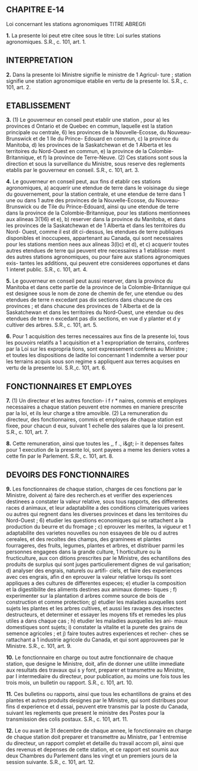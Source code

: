 
## CHAPITRE E-14
Loi concernant les stations agronomiques
TITRE ABREGfi

**1.** La presente loi peut etre citee sous le
titre: Loi surles stations agronomiques. S.R., c.
101, art. 1.

## INTERPRETATION

**2.** Dans la presente loi
Ministre signifie le ministre de 1 Agricul-
ture ;
station signifie une station agronomique
etablie en vertu de la presente loi. S.R., c.
101, art. 2.

## ETABLISSEMENT

**3.** (1) Le gouverneur en conseil peut etablir
une station , pour
a) les provinces d Ontario et de Quebec en
commun, laquelle est la station principale
ou centrale,
6) les provinces de la Nouvelle-Ecosse, du
Nouveau-Brunswick et de 1 Ile du Prince-
Edouard en commun,
c) la province du Manitoba,
d) les provinces de la Saskatchewan et de
1 Alberta et les territoires du Nord-Ouest en
commun,
e) la province de la Colombie-Britannique,
et
f) la province de Terre-Neuve.
(2) Ces stations sont sous la direction et
sous la surveillance du Ministre, sous reserve
des reglements etablis par le gouverneur en
conseil. S.R., c. 101, art. 3.

**4.** Le gouverneur en conseil peut, aux fins
d etablir ces stations agronomiques,
a) acquerir une etendue de terre dans le
voisinage du siege du gouvernement, pour
la station centrale, et une etendue de terre
dans 1 une ou dans 1 autre des provinces de
la Nouvelle-Ecosse, du Nouveau-Brunswick
ou de Tile du Prince-Edouard, ainsi qu une
etendue de terre dans la province de la
Colombie-Britannique, pour les stations
mentionnees aux alineas 3(1)6) et e),
b) reserver dans la province du Manitoba,
et dans les provinces de la Saskatchewan et
de 1 Alberta et dans les territoires du Nord-
Ouest, comme il est dit ci-dessus, les
etendues de terre publiques disponibles et
inoccupees, appartenant au Canada, qui
sont necessaires pour les stations mention
nees aux alineas 3(l)c) et d), et
c) acquerir toutes autres etendues de terre
qui peuvent etre necessaires a 1 etablisse-
ment des autres stations agronomiques, ou
pour faire aux stations agronomiques exis-
tantes les additions, qui peuvent etre
considerees opportunes et dans 1 interet
public. S.R., c. 101, art. 4.

**5.** Le gouverneur en conseil peut aussi
reserver, dans la province du Manitoba et
dans cette partie de la province de la
Colombie-Britannique qui est designee sous
le nom de zone de chemin de fer, une etendue
ou des etendues de terre n excedant pas dix
sections dans chacune de ces provinces ; et
dans chacune des provinces de 1 Alberta et de
la Saskatchewan et dans les territoires du
Nord-Ouest, une etendue ou des etendues de
terre n excedant pas dix sections, en vue d y
planter et d y cultiver des arbres. S.R., c. 101,
art. 5.

**6.** Pour 1 acquisition des terres necessaires
aux fins de la presente loi, tous les pouvoirs
relatifs a 1 acquisition et a 1 expropriation de
terrains, conferes par la Loi sur les expropria
tions, sont expressement conferes au Ministre ;
et toutes les dispositions de ladite loi
concernant 1 indemnite a verser pour les
terrains acquis sous son regime s appliquent
aux terres acquises en vertu de la presente loi.
S.R.,c. 101, art. 6.

## FONCTIONNAIRES ET EMPLOYES

**7.** (1) Un directeur et les autres fonction-
i f r *
naires, commis et employes necessaires a
chaque station peuvent etre nommes en
maniere prescrite par la loi, et ils
leur charge a titre amovible.
(2) La remuneration du directeur, des
fonctionnaires, commis et employes de chaque
station est fixee, pour chacun d eux, suivant
1 echelle des salaires que la loi present. S.R.,
c. 101, art. 7.

**8.** Cette remuneration, ainsi que toutes les
,, f ., i&amp;gt; i- it
depenses faites pour 1 execution de la presente
loi, sont payees a meme les deniers votes a
cette fin par le Parlement. S.R., c. 101, art. 8.

## DEVOIRS DES FONCTIONNAIRES

**9.** Les fonctionnaires de chaque station,
charges de ces fonctions par le Ministre,
doivent
a) faire des recherch.es et verifier des
experiences destinees a constater la valeur
relative, sous tous rapports, des differentes
races d animaux, et leur adaptabilite a des
conditions climateriques variees ou autres
qui regnent dans les diverses provinces et
dans les territoires du Nord-Ouest ;
6) etudier les questions economiques qui se
rattachent a la production du beurre et du
fromage ;
c) eprouver les merites, la vigueur et
1 adaptabilite des varietes nouvelles ou non
essayees de ble ou d autres cereales, et des
recoltes des champs, des graminees et
plantes fourrageres, des fruits, legumes,
plantes et arbres, et distribuer parmi les
personnes engagees dans la grande culture,
1 horticulture ou la fructiculture, aux con
ditions prescrites par le Ministre, des
echantillons des produits de surplus qui
sont juges particulierement dignes de vul
garisation;
d) analyser des engrais, naturels ou artifi-
ciels, et faire des experiences avec ces
engrais, afin d en eprouver la valeur relative
lorsqu ils sont appliques a des cultures de
differentes especes;
e) etudier la composition et la digestibilite
des aliments destines aux animaux domes-
tiques ;
f) experimenter sur la plantation d arbres
comme source de bois de construction et
comme protection;
g) etudier les maladies auxquelles sont
sujets les plantes et les arbres cultives, et
aussi les ravages des insectes destructeurs,
et determiner et essayer les moyens
tifs et remedes les plus utiles a
dans chaque cas ;
h) etudier les maladies auxquelles les ani-
maux domestiques sont sujets;
i) constater la vitalite et la purete des
grains de semence agricoles ; et
j) faire toutes autres experiences et recher-
ches se rattachant a 1 industrie agricole du
Canada, et qui sont approuvees par le
Ministre. S.R., c. 101, art. 9.

**10.** Le fonctionnaire en charge ou tout
autre fonctionnaire de chaque station, que
designe le Ministre, doit, afin de donner une
utilite immediate aux resultats des travaux
qui s y font, preparer et transmettre au
Ministre, par I intermediaire du directeur,
pour publication, au moins une fois tous les
trois mois, un bulletin ou rapport. S.R., c. 101,
art. 10.

**11.** Ces bulletins ou rapports, ainsi que
tous les echantillons de grains et des plantes
et autres produits designes par le Ministre,
qui sont distribues pour fins d experience et
d essai, peuvent etre transmis par la poste du
Canada, suivant les reglements que present
le ministre des Postes pour la transmission
des colis postaux. S.R., c. 101, art. 11.

**12.** Le ou avant le 31 decembre de chaque
annee, le fonctionnaire en charge de chaque
station doit preparer et transmettre au
Ministre, par 1 entremise du directeur, un
rapport complet et detaille du travail accom
pli, ainsi que des revenus et depenses de cette
station, et ce rapport est soumis aux deux
Chambres du Parlement dans les vingt et un
premiers jours de la session suivante. S.R., c.
101, art. 12.
